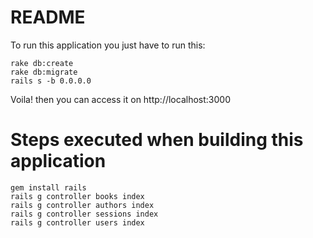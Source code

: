 # README
To run this application you just have to run this:

```
rake db:create 
rake db:migrate
rails s -b 0.0.0.0
```
Voila! then you can access it on http://localhost:3000

# Steps executed when building this application

```
gem install rails
rails g controller books index
rails g controller authors index
rails g controller sessions index
rails g controller users index
```
